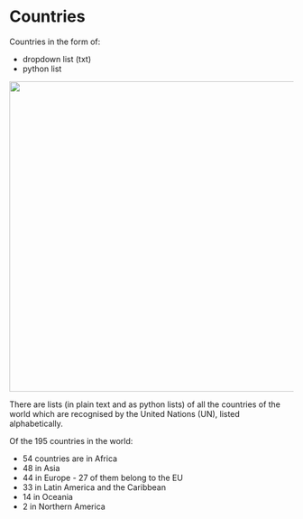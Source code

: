 # Countries
Countries in the form of:
- dropdown list (txt) 
- python list 

<p align="center">
  <img width="550" src="https://images.unsplash.com/photo-1589519160732-57fc498494f8?ixlib=rb-1.2.1&ixid=MnwxMjA3fDB8MHxwaG90by1wYWdlfHx8fGVufDB8fHx8&auto=format&fit=crop&w=1170&q=80">
</p>

There are lists (in plain text and as python lists) of all the countries of the world which are recognised by the United Nations (UN), listed alphabetically.

Of the 195 countries in the world:
- 54 countries are in Africa
- 48 in Asia
- 44 in Europe - 27 of them belong to the EU
- 33 in Latin America and the Caribbean
- 14 in Oceania
- 2 in Northern America

